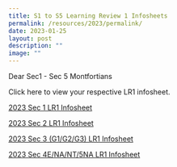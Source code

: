 ```yaml
---
title: S1 to S5 Learning Review 1 Infosheets
permalink: /resources/2023/permalink/
date: 2023-01-25
layout: post
description: ""
image: ""
---
```


Dear Sec1 - Sec 5 Montfortians

Click here to view your respective LR1 infosheet.

[2023 Sec 1 LR1 Infosheet](https://drive.google.com/file/d/1MXTu45v6tXZxHgbrdrZESTMIGTmNS9qJ/view)  
  
[2023 Sec 2 LR1 Infosheet](https://drive.google.com/file/d/1p3Cs76ZUhTy8JEcd5vyMBY7yojLyYMQY/view)

[2023 Sec 3 (G1/G2/G3) LR1 Infosheet](https://drive.google.com/drive/folders/1rWqCbRmgrXCFXiVTXacDwWxQW4JAxQSj)
  
[2023 Sec 4E/NA/NT/5NA LR1 Infosheet](https://drive.google.com/drive/folders/13BJ3NtmIQir2qMP7RSeBcaubeebEbWnl)